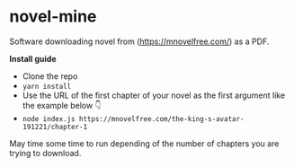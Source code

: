 # novel-mine

Software downloading novel from (https://mnovelfree.com/) as a PDF.

**Install guide**

- Clone the repo
- ```yarn install	```
- Use the URL of the first chapter of your novel as the first argument like the example below 👇
- ```node index.js https://mnovelfree.com/the-king-s-avatar-191221/chapter-1	```

May time some time to run depending of the number of chapters you are trying to download.
